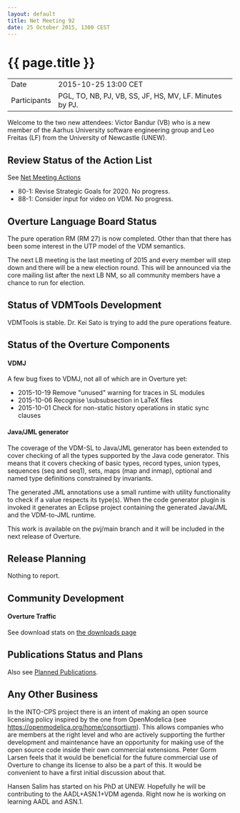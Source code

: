 ```yaml
---
layout: default
title: Net Meeting 92
date: 25 October 2015, 1300 CEST
---
```


<script src="http://code.jquery.com/jquery-1.11.1.min.js">
</script>
<script src="/javascripts/edit.js"></script>
<script>setEditButonNm();</script>

# {{ page.title }}

|||
|---|---|
| Date | 2015-10-25 13:00 CET |
| Participants | PGL, TO, NB, PJ, VB, SS, JF, HS, MV, LF.  Minutes by PJ. |

Welcome to the two new attendees: Victor Bandur (VB) who is a new member of the Aarhus University software engineering group and Leo Freitas (LF) from the University of Newcastle (UNEW).

## Review Status of the Action List

See [Net Meeting Actions](https://github.com/overturetool/overturetool.github.io/issues?q=is%3Aopen+is%3Aissue+label%3A%22action+net-meeting%22)

* 80-1: Revise Strategic Goals for 2020. No progress.
* 88-1: Consider input for video on VDM. No progress.

## Overture Language Board Status

The pure operation RM (RM 27) is now completed. Other than that there has been some interest in the UTP model of the VDM semantics.

The next LB meeting is the last meeting of 2015 and every member will step down and there will be a new election round. This will be announced via the core mailing list after the next LB NM, so all community members have a chance to run for election.


## Status of VDMTools Development

VDMTools is stable.
Dr. Kei Sato is trying to add the pure operations feature.

##  Status of the Overture Components

#### VDMJ
A few bug fixes to VDMJ, not all of which are in Overture yet:

* 2015-10-19 Remove "unused" warning for traces in SL modules
* 2015-10-06 Recognise \subsubsection in LaTeX files
* 2015-10-01 Check for non-static history operations in static sync clauses


#### Java/JML generator

The coverage of the VDM-SL to Java/JML generator has been extended to cover checking of all the types supported by the Java code generator. This means that it covers checking of basic types, record types, union types, sequences (seq and seq1), sets, maps (map and inmap), optional and named type definitions constrained by invariants.

The generated JML annotations use a small runtime with utility functionality to check if a value respects its type(s). When the code generator plugin is invoked it generates an Eclipse project containing the generated Java/JML and the VDM-to-JML runtime.

This work is available on the pvj/main branch and it will be included in the next release of Overture.

##  Release Planning

Nothing to report.


##  Community Development

#### Overture Traffic

See download stats on [the downloads page](http://overturetool.org/download/)


##  Publications Status and Plans

Also see [Planned Publications](http://overturetool.org/publications/PlannedPublications.html).


##  Any Other Business

In the INTO-CPS project there is an intent of making an open source licensing policy inspired by the one from OpenModelica (see https://openmodelica.org/home/consortium). This allows companies who are members at the right level and who are actively supporting the further development and maintenance have an opportunity for making use of the open source code inside their own commercial extensions. Peter Gorm Larsen feels that it would be beneficial for the future commercial use of Overture to change its license to also be a part of this. It would be convenient to have a first initial discussion about that.

Hansen Salim has started on his PhD at UNEW. Hopefully he will be contributing to the AADL+ASN.1+VDM agenda. Right now he is working on learning AADL and ASN.1.
 
<div id="edit_page_div"></div>
